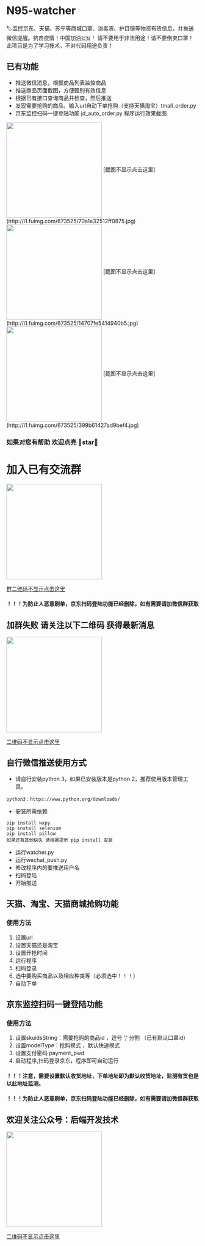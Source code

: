 # N95-watcher
 🏷️监控京东、天猫、苏宁等商城口罩、消毒液、护目镜等物资有货信息，并推送微信提醒。抗击疫情！中国加油🇨🇳！
 请不要用于非法用途！请不要倒卖口罩！此项目是为了学习技术，不对代码用途负责！

## 已有功能
- 推送微信消息，根据商品列表监控商品
- 推送商品页面截图，方便甄别有效信息
- 根据已有接口查询商品并检查，然后推送
- 发现需要抢购的商品，输入url自动下单抢购（支持天猫淘宝）tmall_order.py 
- 京东监控扫码一键登陆功能 jd_auto_order.py
程序运行效果截图
<img src="http://i1.fuimg.com/673525/70a1e32512ff0875.jpg" width="250" align=center>
[截图不显示点击这里](http://i1.fuimg.com/673525/70a1e32512ff0875.jpg)
<img src="http://i1.fuimg.com/673525/14707fe5414940b5.jpg" width="250" align=center>
[截图不显示点击这里](http://i1.fuimg.com/673525/14707fe5414940b5.jpg)
<img src="http://i1.fuimg.com/673525/399b61427ad9bef4.jpg" width="250" align=center>
[截图不显示点击这里](http://i1.fuimg.com/673525/399b61427ad9bef4.jpg)


### 如果对您有帮助 欢迎点亮 🌟star🌟
# 加入已有交流群
<img src="http://i2.tiimg.com/673525/362cd540e3ba52f5.jpg" width="250" align=center>

[群二维码不显示点击这里](http://i2.tiimg.com/673525/362cd540e3ba52f5.jpg)
#### ！！！为防止人恶意刷单，京东扫码登陆功能已经删除，如有需要请加微信群获取

## 加群失败 请关注以下二维码 获得最新消息
<img src="http://i1.fuimg.com/673525/dfd81d232e0ff949.jpg" width="250" align=center>

[二维码不显示点击这里](http://i1.fuimg.com/673525/dfd81d232e0ff949.jpg)


## 自行微信推送使用方式
- 请自行安装python 3，如果已安装版本是python 2，推荐使用版本管理工具。
```buildoutcfg
python3：https://www.python.org/downloads/
```
- 安装所需依赖
```buildoutcfg
pip install wxpy
pip install selenium
pip install pillow
如果还有其他缺失 请根据提示 pip install 安装
```
- 运行watcher.py
- 运行wechat_push.py
- 修改程序内的要推送用户名
- 扫码登陆
- 开始推送

## 天猫、淘宝、天猫商城抢购功能
### 使用方法
1. 设置url
2. 设置天猫还是淘宝
3. 设置开抢时间
4. 运行程序
5. 扫码登录
6. 选中要购买商品以及相应种类等（必须选中！！！）
7. 自动下单

## 京东监控扫码一键登陆功能
### 使用方法
1. 设置skuidsString：需要抢购的商品id ，逗号 ',' 分割 （已有默认口罩id）
2. 设置modelType：抢购模式 ，默认快速模式
3. 设置支付密码 payment_pwd
4. 启动程序,扫码登录京东，程序即可自动运行
#### ！！！注意，需要设置默认收货地址，下单地址即为默认收货地址，监测有货也是以此地址监测。
#### ！！！为防止人恶意刷单，京东扫码登陆功能已经删除，如有需要请加微信群获取


## 欢迎关注公众号：后端开发技术
<img src="http://i1.fuimg.com/673525/dfd81d232e0ff949.jpg" width="250" align=center>

[二维码不显示点击这里](http://i1.fuimg.com/673525/dfd81d232e0ff949.jpg)
